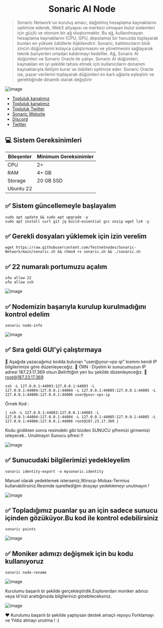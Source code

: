 <h1 align="center"> Sonaric AI Node </h1>

> Sonaric Network'un kuruluş amacı, dağıtılmış hesaplama kaynaklarını optimize ederek, Web3 altyapısı ve merkezi olmayan bulut sistemleri için güçlü ve otonom bir ağ oluşturmaktır. Bu ağ, kullanılmayan hesaplama kaynaklarını (CPU, GPU, depolama) bir havuzda toplayarak bunları en yüksek ödüllerle 
 ilişkilendirir. Sonaric, katılımcıların blok zinciri düğümlerini kolayca çalıştırmasını ve yönetmesini sağlayarak teknik bariyerleri ortadan kaldırmayı hedefler.
 Ağ, Sonaric AI düğümleri ve Sonaric Oracle ile çalışır. Sonaric AI düğümleri, kaynakları en iyi şekilde tahsis etmek için kullanıcıların donanım kaynaklarıyla iletişim kurar ve ödülleri optimize eder. Sonaric Oracle ise, pazar verilerini toplayarak düğümleri en karlı ağlarla eşleştirir ve 
 gerektiğinde dinamik olarak değiştirir

![image](https://github.com/Testnetnodes/Sonaric-Network/assets/115115403/a4bc9a2d-d57b-4053-bcd9-351d1bf3390c)

 * [Topluluk kanalımız](https://t.me/testnetnodesgenel)<br>
 * [Topluluk kanalımız](https://t.me/corenodechat)<br>
 * [Topluluk Twitter](https://twitter.com/testnetnodes)<br>
 * [Sonaric Website](https://tracker.sonaric.xyz/)<br>
 * [Discord](https://discord.gg/MZ247hw47z)<br>
 * [Twitter](https://x.com/SonaricNetwork)<br>

 ## 💻 Sistem Gereksinimleri

| Bileşenler | Minimum Gereksinimler | 
| ------------ | ------------ |
| CPU |	2+|
| RAM	| 4+ GB |
| Storage	| 20 GB SSD |
| Ubuntu 22 |


 ## ✅ Sistem güncellemeyle başlayalım
```shell
sudo apt update && sudo apt upgrade -y
sudo apt install curl git jq build-essential gcc unzip wget lz4 -y
```

 ## ✅ Gerekli dosyaları yüklemek için izin verelim
```shell
wget https://raw.githubusercontent.com/Testnetnodes/Sonaric-Network/main/sonaric.sh && chmod +x sonaric.sh && ./sonaric.sh
```

 ## ✅ 22 numaralı portumuzu açalım
```shell
ufw allow 22
ufw allow ssh
```
![image](https://github.com/Testnetnodes/Sonaric-Network/assets/115115403/04055994-1d8f-4478-94e6-d138e3885706)

 
 ## ✅ Nodemizin başarıyla kurulup kurulmadığını kontrol edelim
```shell
sonaric node-info
```
![image](https://github.com/Testnetnodes/Sonaric-Network/assets/115115403/de1581a4-bba6-490e-aba0-2392a5caece2)

 ## ✅ Sıra geldi GUI'yi çalıştırmaya
🔎 Aşağıda yazacağımız kodda bulunan "user@your-vps-ip" kısmını kendi IP bilgilerimize göre düzenleyeceğiz. 
🔎 ÖRN : Diyelim ki sunucumuzun IP adresi 187.23.17.369 olsun.Belirttiğim yeri bu şekilde düzenleyeceğiz.   📌    root@187.23.17.369 
```shell
ssh -L 127.0.0.1:44003:127.0.0.1:44003 -L 127.0.0.1:44004:127.0.0.1:44004 -L 127.0.0.1:44005:127.0.0.1:44005 -L 127.0.0.1:44006:127.0.0.1:44006 user@your-vps-ip
```

Örnek Kod :
```
| ssh -L 127.0.0.1:44003:127.0.0.1:44003 -L 127.0.0.1:44004:127.0.0.1:44004 -L 127.0.0.1:44005:127.0.0.1:44005 -L 127.0.0.1:44006:127.0.0.1:44006 root@187.23.17.369 |
```
Kodu girdikten sonra resimdeki gibi bizden SUNUCU şifremizi girmemizi isteyecek.. Unutmayın Sunucu şifresi !! 

![image](https://github.com/Testnetnodes/Sonaric-Network/assets/115115403/f0039df3-2e64-4095-bf64-b500d7259465)


 ## ✅ Sunucudaki bilgilerimizi yedekleyelim
```shell
sonaric identity-export -o mysonaric.identity
```
Manuel olarak yedeklemek isterseniz,Winscp-Mobax-Termius kullanabilirsiniz.Resimde işaretlediğim dosyayı yedeklemeyi unutmayın ! 

![image](https://github.com/Testnetnodes/Sonaric-Network/assets/115115403/04cae3e5-f09e-4e8b-8b43-d661164163be)

 ## ✅ Topladığımız puanlar şu an için sadece sunucu içinden gözüküyor.Bu kod ile kontrol edebilirsiniz
```shell
sonaric points
```
![image](https://github.com/Testnetnodes/Sonaric-Network/assets/115115403/9c656cea-e29e-49b8-9930-5dde04299e48)

 ## ✅ Moniker adımızı değişmek için bu kodu kullanıyoruz
```shell
sonaric node-rename
```
![image](https://github.com/Testnetnodes/Sonaric-Network/assets/115115403/3758f952-d3df-402c-8766-0a9efedd0ba5)

Kurulumu başarılı bi şekilde gerçekleştirdik.Explorerdan moniker adınızı veya Id'nizi arattığınızda bilgilerinizi görebileceksiniz.

![image](https://github.com/Testnetnodes/Sonaric-Network/assets/115115403/1a57a2b0-d610-4e69-9586-e18a358f45d6)

❤️ Kurulumu başarılı bi şekilde yaptıysan destek amaçlı repoyu Forklamayı ve Yıldız atmayı unutma ! :)





 

 

 
 
